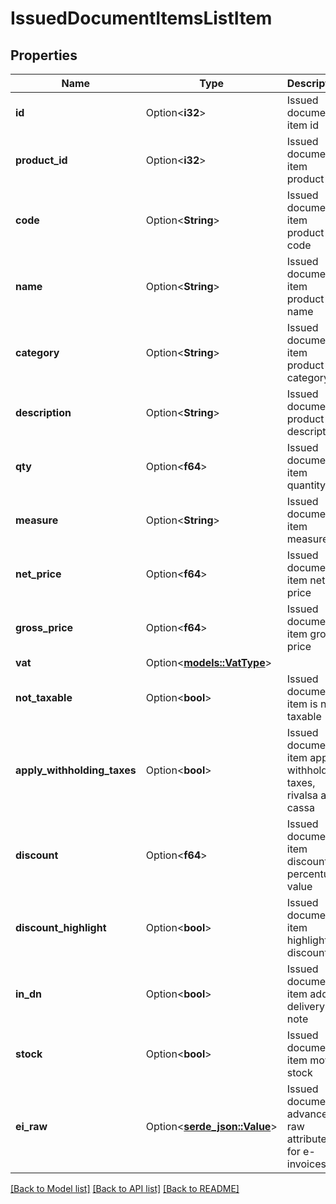 # IssuedDocumentItemsListItem

## Properties

Name | Type | Description | Notes
------------ | ------------- | ------------- | -------------
**id** | Option<**i32**> | Issued document item id | [optional]
**product_id** | Option<**i32**> | Issued document item product id | [optional]
**code** | Option<**String**> | Issued document item product code | [optional]
**name** | Option<**String**> | Issued document item product name | [optional]
**category** | Option<**String**> | Issued document item product category | [optional]
**description** | Option<**String**> | Issued document product description | [optional]
**qty** | Option<**f64**> | Issued document item quantity | [optional]
**measure** | Option<**String**> | Issued document item measure | [optional]
**net_price** | Option<**f64**> | Issued document item net price | [optional]
**gross_price** | Option<**f64**> | Issued document item gross price | [optional]
**vat** | Option<[**models::VatType**](VatType.md)> |  | [optional]
**not_taxable** | Option<**bool**> | Issued document item is not taxable | [optional]
**apply_withholding_taxes** | Option<**bool**> | Issued document item apply withholding taxes, rivalsa and cassa | [optional]
**discount** | Option<**f64**> | Issued document item discount percentual value | [optional]
**discount_highlight** | Option<**bool**> | Issued document item highlight discount | [optional]
**in_dn** | Option<**bool**> | Issued document item add in delivery note | [optional]
**stock** | Option<**bool**> | Issued document item move stock | [optional]
**ei_raw** | Option<[**serde_json::Value**](.md)> | Issued document advanced raw attributes for e-invoices | [optional]

[[Back to Model list]](../README.md#documentation-for-models) [[Back to API list]](../README.md#documentation-for-api-endpoints) [[Back to README]](../README.md)


